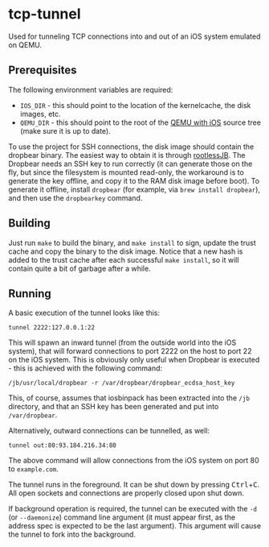 # tcp-tunnel

Used for tunneling TCP connections into and out of an iOS system emulated on
QEMU.

## Prerequisites

The following environment variables are required:

* `IOS_DIR` - this should point to the location of the kernelcache, the
disk images, etc.
* `QEMU_DIR` - this should point to the root of the [QEMU with iOS] source tree
(make sure it is up to date).

To use the project for SSH connections, the disk image should contain the
dropbear binary. The easiest way to obtain it is through [rootlessJB]. The
Dropbear needs an SSH key to run correctly (it can generate those on the fly, but since the filesystem is
mounted read-only, the workaround is to generate the key offline, and copy it
to the RAM disk image before boot). To generate it offline, install `dropbear`
(for example, via `brew install dropbear`), and then use the `dropbearkey`
command.

## Building

Just run `make` to build the binary, and `make install` to sign, update the trust cache and copy the binary to the disk
image. Notice that a new hash is added to the trust cache after each successful `make install`,
so it will contain quite a bit of garbage after a while.

## Running

A basic execution of the tunnel looks like this:

```tunnel 2222:127.0.0.1:22```

This will spawn an inward tunnel (from the outside world into the iOS system),
that will forward connections to port 2222 on the host to port 22 on the iOS
system. This is obviously only useful when Dropbear is executed - this is
achieved with the following command:

```/jb/usr/local/dropbear -r /var/dropbear/dropbear_ecdsa_host_key```

This, of course, assumes that iosbinpack has been extracted into the `/jb`
directory, and that an SSH key has been generated and put into `/var/dropbear`.

Alternatively, outward connections can be tunnelled, as well:

```tunnel out:80:93.184.216.34:80```

The above command will allow connections from the iOS system on port 80 to
`example.com`.

The tunnel runs in the foreground. It can be shut down by pressing
<kbd>Ctrl</kbd>+<kbd>C</kbd>. All open sockets and connections are properly
closed upon shut down.

If background operation is required, the tunnel can be executed with the `-d`
(or `--daemonize`) command line argument (it must appear first, as the
address spec is expected to be the last argument). This argument will cause the
tunnel to fork into the background.

[QEMU with iOS]: https://github.com/alephsecurity/xnu-qemu-arm64.git
[rootlessJB]: https://github.com/jakeajames/rootlessJB

